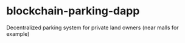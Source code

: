 # blockchain-parking-dapp
Decentralized parking system for private land owners (near malls for example)
